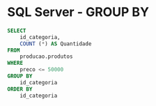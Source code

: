 # SQL Server - GROUP BY

~~~sql
SELECT 
    id_categoria,
    COUNT (*) AS Quantidade
FROM 
    producao.produtos
WHERE 
    preco <= 50000
GROUP BY 
    id_categoria
ORDER BY
    id_categoria 
~~~